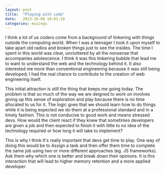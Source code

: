 ```yaml
---
layout: post
title:  "Playing with code"
date:   2013-10-08 18:01:19
categories: musings
---
```


I think a lot of us coders come from a background of tinkering with things outside the computing world. When I was a
teenager I took it upon myself to take apart old radios and broken things just to see the insides. The time I spent in this world
was clear, uncluttered by all the nonsense that accompanies adolescence. I think it was this tinkering bubble that lead me
to want to understand the web and the technology behind it. It also interested me more than conventional engineering because
it was still being developed; I had the real chance to contribute to the creation of web engineering itself.

This initial attraction is still the thing that keeps me going today. The problem is that so much of the way we are
deigned to work on involves giving up this sense of exploration and play because there is no time allocated to us for it.
The logic goes that we should learn how to do things while it is being expected we do them at a professional standard and
in a timely fashion. This is not conducive to good work and means stressed devs. How would the client react if they knew
that sometimes developers are given a job and then expected to finish it with little to no idea of the technology required
or how long it will take to implement?

This is why I think it's really important that devs get time to play. One way of doing this would be to Assign a task and 
then offer them time to complete the same job using two or more different approaches (eg. JS frameworks). Ask them why which
 one is better and break down their opinions. It is this interaction that will lead to higher memory retention 
 and a more applied developer.

